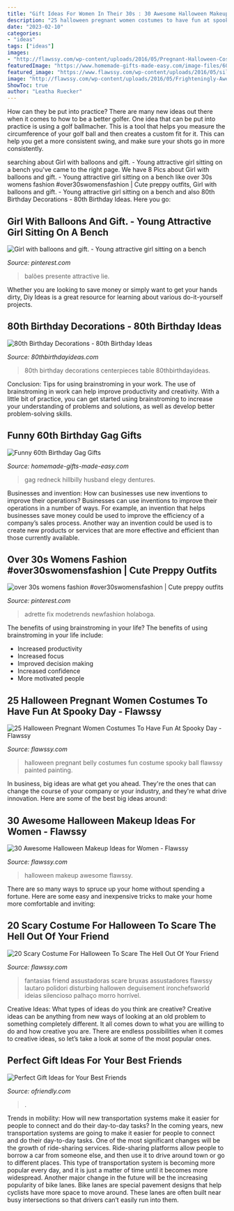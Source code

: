 ```yaml
---
title: "Gift Ideas For Women In Their 30s : 30 Awesome Halloween Makeup Ideas For Women"
description: "25 halloween pregnant women costumes to have fun at spooky day"
date: "2023-02-10"
categories:
- "ideas"
tags: ["ideas"]
images:
- "http://flawssy.com/wp-content/uploads/2016/05/Pregnant-Halloween-Costume-ideas-for-women.jpg"
featuredImage: "https://www.homemade-gifts-made-easy.com/image-files/60th-birthday-gag-gift-edible-dentures-400x300.jpg"
featured_image: "https://www.flawssy.com/wp-content/uploads/2016/05/silent-hill-cosplay-ideas.jpg"
image: "http://flawssy.com/wp-content/uploads/2016/05/Frighteningly-Awesome-Halloween-Makeup-Ideas-1.jpg"
ShowToc: true
author: "Leatha Ruecker"
---
```



How can they be put into practice?
There are many new ideas out there when it comes to how to be a better golfer. One idea that can be put into practice is using a golf ballmacher. This is a tool that helps you measure the circumference of your golf ball and then creates a custom fit for it. This can help you get a more consistent swing, and make sure your shots go in more consistently.

	

		
searching about Girl with balloons and gift. - Young attractive girl sitting on a bench you've came to the right page. We have 8 Pics about Girl with balloons and gift. - Young attractive girl sitting on a bench like over 30s womens fashion #over30swomensfashion | Cute preppy outfits, Girl with balloons and gift. - Young attractive girl sitting on a bench and also 80th Birthday Decorations - 80th Birthday Ideas. Here you go:
		
    
## Girl With Balloons And Gift. - Young Attractive Girl Sitting On A Bench

<img loading=lazy src="https://i.pinimg.com/736x/73/e4/be/73e4bed58f07a1dcca5806ecb4100391--benches-celebrations.jpg" onerror="this.onerror=null;this.src='https://tse3.mm.bing.net/th?id=OIP.Tw6FtmYDqz2w1_a1FIl98QHaLH&amp;pid=15.1';" alt="Girl with balloons and gift. - Young attractive girl sitting on a bench">

_Source: pinterest.com_

>balões presente attractive lie. 

	

Whether you are looking to save money or simply want to get your hands dirty, Diy Ideas is a great resource for learning about various do-it-yourself projects.

    
## 80th Birthday Decorations - 80th Birthday Ideas

<img loading=lazy src="http://www.80thbirthdayideas.com/wp-content/uploads/2015/05/276714_26785_ZOM.jpg" onerror="this.onerror=null;this.src='https://tse1.mm.bing.net/th?id=OIP.n-FUC4quty8Y8FSQwY_DbAHaHa&amp;pid=15.1';" alt="80th Birthday Decorations - 80th Birthday Ideas">

_Source: 80thbirthdayideas.com_

>80th birthday decorations centerpieces table 80thbirthdayideas. 

	

Conclusion: Tips for using brainstroming in your work.
The use of brainstroming in work can help improve productivity and creativity. With a little bit of practice, you can get started using brainstroming to increase your understanding of problems and solutions, as well as develop better problem-solving skills.

    
## Funny 60th Birthday Gag Gifts

<img loading=lazy src="https://www.homemade-gifts-made-easy.com/image-files/60th-birthday-gag-gift-edible-dentures-400x300.jpg" onerror="this.onerror=null;this.src='https://tse4.mm.bing.net/th?id=OIP.h-KsGTaVrhv_D7VOGR4uCAHaFj&amp;pid=15.1';" alt="Funny 60th Birthday Gag Gifts">

_Source: homemade-gifts-made-easy.com_

>gag redneck hillbilly husband elegy dentures. 

	

Businesses and invention: How can businesses use new inventions to improve their operations?
Businesses can use inventions to improve their operations in a number of ways. For example, an invention that helps businesses save money could be used to improve the efficiency of a company’s sales process. Another way an invention could be used is to create new products or services that are more effective and efficient than those currently available.

    
## Over 30s Womens Fashion #over30swomensfashion | Cute Preppy Outfits

<img loading=lazy src="https://i.pinimg.com/736x/a0/da/77/a0da77090a41f6a1859569bcafed92c7.jpg" onerror="this.onerror=null;this.src='https://tse2.mm.bing.net/th?id=OIP.Sr9qwuQZ04sVE3xM4MVg9QHaK3&amp;pid=15.1';" alt="over 30s womens fashion #over30swomensfashion | Cute preppy outfits">

_Source: pinterest.com_

>adrette fix modetrends newfashion holaboga. 

	

The benefits of using brainstroming in your life?
The benefits of using brainstroming in your life include: 
- Increased productivity 
- Increased focus 
- Improved decision making 
- Increased confidence 
- More motivated people

    
## 25 Halloween Pregnant Women Costumes To Have Fun At Spooky Day - Flawssy

<img loading=lazy src="http://flawssy.com/wp-content/uploads/2016/05/Pregnant-Halloween-Costume-ideas-for-women.jpg" onerror="this.onerror=null;this.src='https://tse1.mm.bing.net/th?id=OIP.BUH8nQrOvDQ88lBsJ_wp3gHaO0&amp;pid=15.1';" alt="25 Halloween Pregnant Women Costumes To Have Fun At Spooky Day - Flawssy">

_Source: flawssy.com_

>halloween pregnant belly costumes fun costume spooky ball flawssy painted painting. 

	

In business, big ideas are what get you ahead. They're the ones that can change the course of your company or your industry, and they're what drive innovation. Here are some of the best big ideas around:

    
## 30 Awesome Halloween Makeup Ideas For Women - Flawssy

<img loading=lazy src="http://flawssy.com/wp-content/uploads/2016/05/Frighteningly-Awesome-Halloween-Makeup-Ideas-1.jpg" onerror="this.onerror=null;this.src='https://tse3.mm.bing.net/th?id=OIP.fhdr18c0RM2jr7Ob5kTXWQHaJ4&amp;pid=15.1';" alt="30 Awesome Halloween Makeup Ideas for Women - Flawssy">

_Source: flawssy.com_

>halloween makeup awesome flawssy. 

	

There are so many ways to spruce up your home without spending a fortune. Here are some easy and inexpensive tricks to make your home more comfortable and inviting:

    
## 20 Scary Costume For Halloween To Scare The Hell Out Of Your Friend

<img loading=lazy src="https://www.flawssy.com/wp-content/uploads/2016/05/silent-hill-cosplay-ideas.jpg" onerror="this.onerror=null;this.src='https://tse1.mm.bing.net/th?id=OIP._XsUifv-_zoV315dkPi47QHaJ4&amp;pid=15.1';" alt="20 Scary Costume For Halloween To Scare The Hell Out Of Your Friend">

_Source: flawssy.com_

>fantasias friend assustadoras scare bruxas assustadores flawssy lautaro polidori disturbing hallowen deguisement ironchefsworld ideias silencioso palhaço morro horrível. 

	

Creative Ideas: What types of ideas do you think are creative?
Creative ideas can be anything from new ways of looking at an old problem to something completely different. It all comes down to what you are willing to do and how creative you are. There are endless possibilities when it comes to creative ideas, so let’s take a look at some of the most popular ones.

    
## Perfect Gift Ideas For Your Best Friends

<img loading=lazy src="https://ofriendly.com/wp-content/uploads/2016/11/12-best-friend-gifts.jpg" onerror="this.onerror=null;this.src='https://tse4.mm.bing.net/th?id=OIP.EEi_fHMXGG-xIeaApYu22gHaJ4&amp;pid=15.1';" alt="Perfect Gift Ideas for Your Best Friends">

_Source: ofriendly.com_

>. 

	

Trends in mobility: How will new transportation systems make it easier for people to connect and do their day-to-day tasks?
In the coming years, new transportation systems are going to make it easier for people to connect and do their day-to-day tasks. One of the most significant changes will be the growth of ride-sharing services. Ride-sharing platforms allow people to borrow a car from someone else, and then use it to drive around town or go to different places. This type of transportation system is becoming more popular every day, and it is just a matter of time until it becomes more widespread.
Another major change in the future will be the increasing popularity of bike lanes. Bike lanes are special pavement designs that help cyclists have more space to move around. These lanes are often built near busy intersections so that drivers can’t easily run into them.

